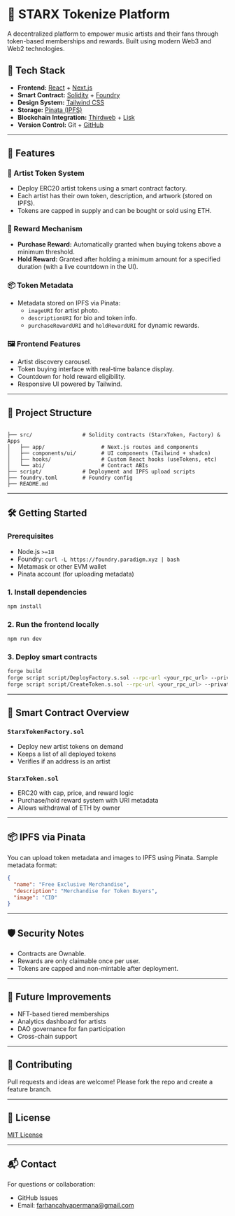 # 🌟 STARX Tokenize Platform

A decentralized platform to empower music artists and their fans through token-based memberships and rewards. Built using modern Web3 and Web2 technologies.

## 🧰 Tech Stack

- **Frontend:** [React](https://reactjs.org/) + [Next.js](https://nextjs.org/)
- **Smart Contract:** [Solidity](https://soliditylang.org/) + [Foundry](https://book.getfoundry.sh/)
- **Design System:** [Tailwind CSS](https://tailwindcss.com/)
- **Storage:** [Pinata (IPFS)](https://www.pinata.cloud/)
- **Blockchain Integration:** [Thirdweb](https://thirdweb.com/) + [Lisk](https://lisk.com/)
- **Version Control:** Git + [GitHub](https://github.com/)

---

## 🚀 Features

### 🎤 Artist Token System
- Deploy ERC20 artist tokens using a smart contract factory.
- Each artist has their own token, description, and artwork (stored on IPFS).
- Tokens are capped in supply and can be bought or sold using ETH.

### 🎁 Reward Mechanism
- **Purchase Reward:** Automatically granted when buying tokens above a minimum threshold.
- **Hold Reward:** Granted after holding a minimum amount for a specified duration (with a live countdown in the UI).

### 📦 Token Metadata
- Metadata stored on IPFS via Pinata:
  - `imageURI` for artist photo.
  - `descriptionURI` for bio and token info.
  - `purchaseRewardURI` and `holdRewardURI` for dynamic rewards.

### 🖼️ Frontend Features
- Artist discovery carousel.
- Token buying interface with real-time balance display.
- Countdown for hold reward eligibility.
- Responsive UI powered by Tailwind.

---

## 📁 Project Structure

```

├── src/                # Solidity contracts (StarxToken, Factory) & Apps
│   ├── app/                  # Next.js routes and components
│   ├── components/ui/        # UI components (Tailwind + shadcn)
│   ├── hooks/                # Custom React hooks (useTokens, etc)
│   └── abi/                  # Contract ABIs
├── script/             # Deployment and IPFS upload scripts
├── foundry.toml        # Foundry config
├── README.md

````

---

## 🛠️ Getting Started

### Prerequisites

- Node.js `>=18`
- Foundry: `curl -L https://foundry.paradigm.xyz | bash`
- Metamask or other EVM wallet
- Pinata account (for uploading metadata)

### 1. Install dependencies

```bash
npm install
````

### 2. Run the frontend locally

```bash
npm run dev
```

### 3. Deploy smart contracts

```bash
forge build
forge script script/DeployFactory.s.sol --rpc-url <your_rpc_url> --private-key <your_private_key> --broadcast
forge script script/CreateToken.s.sol --rpc-url <your_rpc_url> --private-key <your_private_key> --broadcast
```

---

## 🧪 Smart Contract Overview

### `StarxTokenFactory.sol`

* Deploy new artist tokens on demand
* Keeps a list of all deployed tokens
* Verifies if an address is an artist

### `StarxToken.sol`

* ERC20 with cap, price, and reward logic
* Purchase/hold reward system with URI metadata
* Allows withdrawal of ETH by owner

---

## 📦 IPFS via Pinata

You can upload token metadata and images to IPFS using Pinata. Sample metadata format:

```json
{
  "name": "Free Exclusive Merchandise",
  "description": "Merchandise for Token Buyers",
  "image": "CID"
}
```

---

## 🛡️ Security Notes

* Contracts are Ownable.
* Rewards are only claimable once per user.
* Tokens are capped and non-mintable after deployment.

---

## 🧠 Future Improvements

* NFT-based tiered memberships
* Analytics dashboard for artists
* DAO governance for fan participation
* Cross-chain support

---

## 🤝 Contributing

Pull requests and ideas are welcome! Please fork the repo and create a feature branch.

---

## 📄 License

[MIT License](./LICENSE)

---

## 📬 Contact

For questions or collaboration:

* GitHub Issues
* Email: [farhancahyapermana@gmail.com](mailto:farhancahyapermana@gmail.com)
